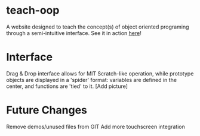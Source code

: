 teach-oop
=========

A website designed to teach the concept(s) of object oriented programing through a semi-intuitive interface.
See it in action <a href="http://mindlin.comlu.com/beta_private/latest">here</a>!

Interface
=========

Drag & Drop interface allows for MIT Scratch-like operation, while prototype objects are displayed in a 'spider' format:
variables are defined in the center, and functions are 'tied' to it.
[Add picture]

Future Changes
=========

Remove demos/unused files from GIT
Add more touchscreen integration
